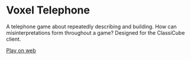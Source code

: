 # Voxel Telephone
A telephone game about repeatedly describing and building. How can misinterpretations form throughout a game? Designed for the ClassiCube client.

[Play on web](https://www.classicube.net/server/play/1209f0e99914671f9cffc14d23f543c4/?canProxy=true)